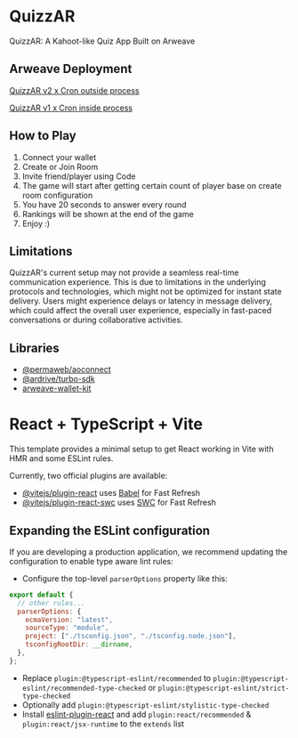 # QuizzAR

QuizzAR: A Kahoot-like Quiz App Built on Arweave

## Arweave Deployment

[QuizzAR v2 x Cron outside process](https://arweave.net/NANp_kcNwP0rvegbhBLRQQUqaVFA1qQ4AaWTDn1Kjqo)

[QuizzAR v1 x Cron inside process](https://arweave.net/RbmI3YGuctLCIKnhto-jchvM5c2F5eOblMGsIiUfSbE)

## How to Play

1. Connect your wallet
2. Create or Join Room
3. Invite friend/player using Code
4. The game will start after getting certain count of player base on create room configuration
5. You have 20 seconds to answer every round
6. Rankings will be shown at the end of the game
7. Enjoy :)

## Limitations

QuizzAR's current setup may not provide a seamless real-time communication experience. This is due to limitations in the underlying protocols and technologies, which might not be optimized for instant state delivery. Users might experience delays or latency in message delivery, which could affect the overall user experience, especially in fast-paced conversations or during collaborative activities.

## Libraries

- [@permaweb/aoconnect](https://github.com/permaweb/ao)
- [@ardrive/turbo-sdk](https://github.com/ardriveapp/turbo-sdk)
- [arweave-wallet-kit](https://github.com/labscommunity/arweave-wallet-kit)

# React + TypeScript + Vite

This template provides a minimal setup to get React working in Vite with HMR and some ESLint rules.

Currently, two official plugins are available:

- [@vitejs/plugin-react](https://github.com/vitejs/vite-plugin-react/blob/main/packages/plugin-react/README.md) uses [Babel](https://babeljs.io/) for Fast Refresh
- [@vitejs/plugin-react-swc](https://github.com/vitejs/vite-plugin-react-swc) uses [SWC](https://swc.rs/) for Fast Refresh

## Expanding the ESLint configuration

If you are developing a production application, we recommend updating the configuration to enable type aware lint rules:

- Configure the top-level `parserOptions` property like this:

```js
export default {
  // other rules...
  parserOptions: {
    ecmaVersion: "latest",
    sourceType: "module",
    project: ["./tsconfig.json", "./tsconfig.node.json"],
    tsconfigRootDir: __dirname,
  },
};
```

- Replace `plugin:@typescript-eslint/recommended` to `plugin:@typescript-eslint/recommended-type-checked` or `plugin:@typescript-eslint/strict-type-checked`
- Optionally add `plugin:@typescript-eslint/stylistic-type-checked`
- Install [eslint-plugin-react](https://github.com/jsx-eslint/eslint-plugin-react) and add `plugin:react/recommended` & `plugin:react/jsx-runtime` to the `extends` list
